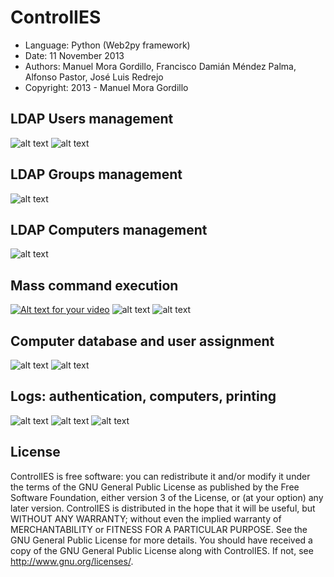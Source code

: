 ControlIES
==========

* Language: Python (Web2py framework)
* Date: 11 November 2013
* Authors: Manuel Mora Gordillo, Francisco Damián Méndez Palma, Alfonso Pastor, José Luis Redrejo
* Copyright: 2013 - Manuel Mora Gordillo

LDAP Users management
---------------------
![alt text](https://raw.github.com/manumora/controlies/master/screenshots/controlies1.png "LDAP Users management")
![alt text](https://raw.github.com/manumora/controlies/master/screenshots/controlies2.png "LDAP Users management")

LDAP Groups management
----------------------
![alt text](https://raw.github.com/manumora/controlies/master/screenshots/controlies3.png "LDAP Groups management")

LDAP Computers management
-------------------------
![alt text](https://raw.github.com/manumora/controlies/master/screenshots/controlies4.png "LDAP Computers management")

Mass command execution
-------------------------
[![Alt text for your video](http://img.youtube.com/vi/4T50mxdujq4/0.jpg)](http://www.youtube.com/watch?v=4T50mxdujq4)
![alt text](https://raw.github.com/manumora/controlies/master/screenshots/massExecution1.png "Mass command execution")
![alt text](https://raw.github.com/manumora/controlies/master/screenshots/massExecution2.png "Mass command execution")

Computer database and user assignment
-------------------------------------
![alt text](https://raw.github.com/manumora/controlies/master/screenshots/controlies6.png "Computer database and user assignment")
![alt text](https://raw.github.com/manumora/controlies/master/screenshots/controlies7.png "LComputer database and user assignment")

Logs: authentication, computers, printing
-----------------------------------------
![alt text](https://raw.github.com/manumora/controlies/master/screenshots/controlies8.png "Logs: authentication, computers, printing")
![alt text](https://raw.github.com/manumora/controlies/master/screenshots/controlies9.png "Logs: authentication, computers, printing")
![alt text](https://raw.github.com/manumora/controlies/master/screenshots/controlies10.png "Logs: authentication, computers, printing")

License
-------
ControlIES is free software: you can redistribute it and/or modify it under the terms of the GNU General Public License as published by the Free Software Foundation, either version 3 of the License, or (at your option) any later version. ControlIES is distributed in the hope that it will be useful, but WITHOUT ANY WARRANTY; without even the implied warranty of MERCHANTABILITY or FITNESS FOR A PARTICULAR PURPOSE. See the GNU General Public License for more details. You should have received a copy of the GNU General Public License along with ControlIES. If not, see http://www.gnu.org/licenses/.
